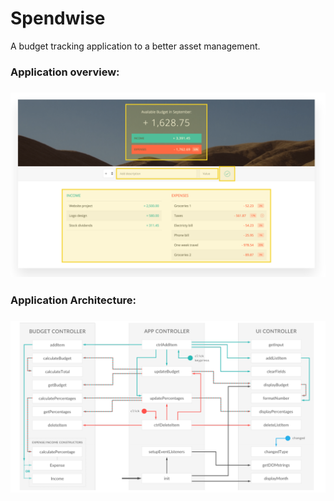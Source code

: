 # Spendwise
A budget tracking application to a better asset management.

<h3>Application overview:<h3>

![alt text](https://github.com/Karthik-Chowdary/Spendwise/blob/master/Screenshots/Screen%20Shot%202018-02-13%20at%209.03.05%20PM.png)


<h3>Application Architecture:<h3>

![alt text](https://github.com/Karthik-Chowdary/Spendwise/blob/master/Screenshots/Screen%20Shot%202018-02-13%20at%209.03.26%20PM.png)
